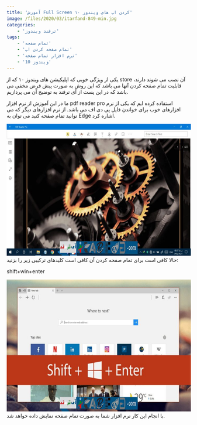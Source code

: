 ```yaml
---
title: 'آموزش Full Screen کردن اپ های ویندوز ۱۰'
image: /files/2020/03/itarfand-849-min.jpg
categories:
    - 'ترفند ویندوز'
tags:
    - 'تمام صفحه'
    - 'تمام صفحه کردن اپ'
    - 'نرم افزار تمام صفحه'
    - 'ویندوز 10'
---
```


یکی از ویژگی خوبی که اپلیکیشن های ویندوز ۱۰ که از store آن نصب می شوند دارند، قابلیت تمام صفحه کردن آنها می باشد که این روش به صورت پیش فرض مخفی می باشد که در این پست از آی ترفند به توضیح آن می پردازیم.

ما در این آموزش از نرم افزار pdf reader pro استفاده کرده ایم که یکی از نرم افزارهای خوب برای خواندن فایل پی دی اف می باشد. از نرم افزارهای دیگر که می توانید تمام صفحه کنید می توان به Edge اشاره کرد.

![mhkarami97](/files/2020/03/itarfand-846-min.jpg)  
حالا کافی است برای تمام صفحه کردن آن کافی است کلیدهای ترکیبی زیر را بزنید:

shift+win+enter

![mhkarami97](/files/2020/03/itarfand-847-min.jpg)  
با انجام این کار نرم افزار شما به صورت تمام صفحه نمایش داده خواهد شد.